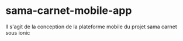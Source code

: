 # sama-carnet-mobile-app
Il s'agit de la conception de la plateforme mobile du projet sama carnet sous ionic
